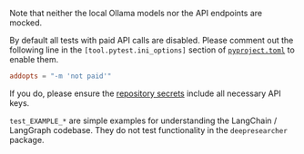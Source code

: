 Note that neither the local Ollama models nor the API endpoints are mocked.

By default all tests with paid API calls are disabled. Please comment out the following line in the `[tool.pytest.ini_options]` section of [`pyproject.toml`](../pyproject.toml) to enable them. 
```toml
addopts = "-m 'not paid'"
```
If you do, please ensure the [repository secrets](../.github/workflows/build.yaml#27) include all necessary API keys.

`test_EXAMPLE_*` are simple examples for understanding the LangChain / LangGraph codebase. They do not test functionality in the `deepresearcher` package.